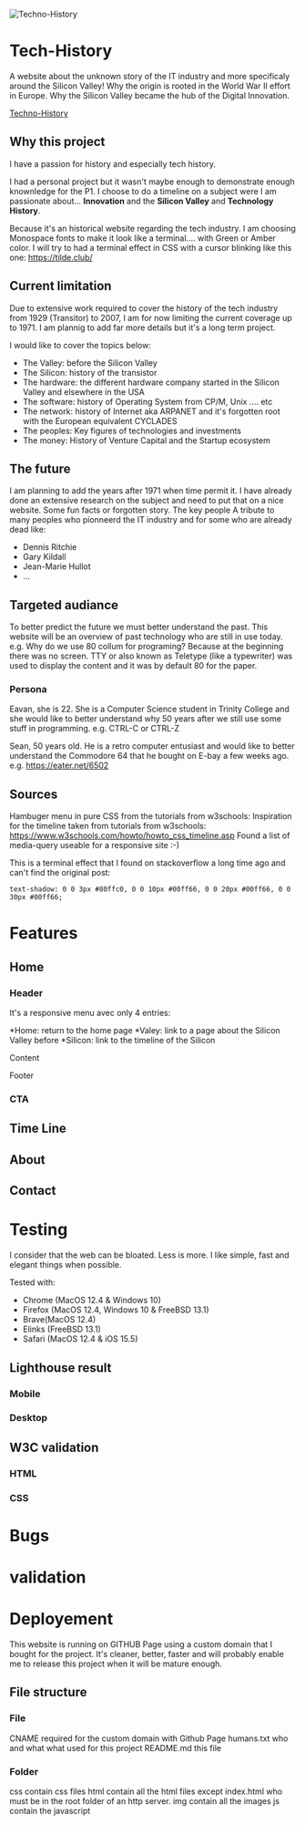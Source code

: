 ![Techno-History](https://github.com/marcpicornell/Tech-History/blob/master/documentation/screenshot.png)
# Tech-History
A website about the unknown story of the IT industry and more specificaly around the Silicon Valley!
Why the origin is rooted in the World War II effort in Europe.
Why the Silicon Valley became the hub of the Digital Innovation.

[Techno-History](https://www.techno-history.com)

## Why this project
I have a passion for history and especially tech history.

I had a personal project but it wasn't maybe enough to demonstrate enough knownledge for the P1.
I choose to do a timeline on a subject were I am passionate about...
**Innovation** and the **Silicon Valley** and **Technology History**.

Because it's an historical website regarding the tech industry. I am choosing Monospace fonts to make it look like a terminal.... with Green or Amber color.
I will try to had a terminal effect in CSS with a cursor blinking like this one:
https://tilde.club/

## Current limitation
Due to extensive work required to cover the history of the tech industry from 1929 (Transitor) to 2007, I am for now limiting the current coverage up to 1971.
I am plannig to add far more details but it's a long term  project.

I would like to cover the topics below:

* The Valley: before the Silicon Valley
* The Silicon: history of the transistor
* The hardware: the different hardware company started in the Silicon Valley and elsewhere in the USA
* The software: history of Operating System from CP/M, Unix .... etc
* The network: history of Internet aka ARPANET and it's forgotten root with the European equivalent CYCLADES
* The peoples: Key figures of technologies and investments
* The money: History of Venture Capital and the Startup ecosystem


## The future
I am planning to add the years after 1971 when time permit it.
I have already done an extensive research on the subject and need to put that on a nice website.
Some fun facts or forgotten story.
The key people 
A tribute to many peoples who pionneerd the IT industry and for some who are already dead like:
- Dennis Ritchie
- Gary Kildall
- Jean-Marie Hullot
- ...

## Targeted audiance

To better predict the future we must better understand the past. This website will be an overview of past technology who are still in use today.
e.g. Why do we use 80 collum for programing? Because at the beginning there was no screen. TTY or also known as Teletype (like a typewriter) was used to display the content and it was by default 80 for the paper.

### Persona

Eavan, she is 22. She is a Computer Science student in Trinity College and she would like to better understand why 50 years after we still use some stuff in programming.
e.g. CTRL-C or CTRL-Z

Sean, 50 years old. He is a retro computer entusiast and would like to better understand the Commodore 64 that he bought on E-bay a few weeks ago.
e.g. https://eater.net/6502

## Sources
Hambuger menu in pure CSS from the tutorials from w3schools: 
Inspiration for the timeline taken from tutorials from w3schools: https://www.w3schools.com/howto/howto_css_timeline.asp
Found a list of media-query useable for a responsive site :-) 

This is a terminal effect that I found on stackoverflow a long time ago and can't find the original post:
```color: #f0fff8; /* almost white */
text-shadow: 0 0 3px #80ffc0, 0 0 10px #00ff66, 0 0 20px #00ff66, 0 0 30px #00ff66;
```

# Features

## Home
### Header
It's a responsive menu avec only 4 entries:

*Home: return to the home page
*Valey: link to a page about the Silicon Valley before
*Silicon: link to the timeline of the Silicon

Content

Footer
### CTA

## Time Line

## About

## Contact

# Testing
I consider that the web can be bloated. Less is more. I like simple, fast and elegant things when possible.

Tested with:
* Chrome (MacOS 12.4 & Windows 10)
* Firefox (MacOS 12.4, Windows 10 & FreeBSD 13.1)
* Brave(MacOS 12.4)
* Elinks (FreeBSD 13.1)
* Safari (MacOS 12.4 & iOS 15.5)

## Lighthouse result

### Mobile
### Desktop

## W3C validation

### HTML
### CSS

# Bugs

# validation

# Deployement
This website is running on GITHUB Page using a custom domain that I bought for the project.
It's cleaner, better, faster and will probably enable me to release this project when it will be mature enough.
 ## File structure
 
 ### File
CNAME       required for the custom domain with Github Page
humans.txt  who and what what used for this project
README.md   this file

 ### Folder
 css    contain css files
 html   contain all the html files except index.html who must be in the root folder of an http server.
 img    contain all the images
 js     contain the javascript





